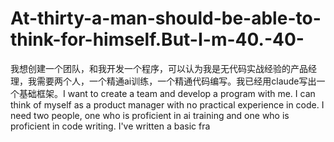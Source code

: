 # At-thirty-a-man-should-be-able-to-think-for-himself.But-I-m-40.-40-
我想创建一个团队，和我开发一个程序，可以认为我是无代码实战经验的产品经理，我需要两个人，一个精通ai训练，一个精通代码编写。我已经用claude写出一个基础框架。I want to create a team and develop a program with me. I can think of myself as a product manager with no practical experience in code. I need two people, one who is proficient in ai training and one who is proficient in code writing. I've written a basic fra
